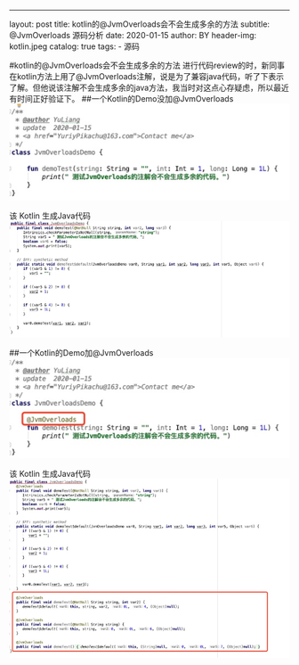 ---
layout:     post
title:      kotlin的@JvmOverloads会不会生成多余的方法
subtitle:   @JvmOverloads 源码分析
date:       2020-01-15
author:     BY
header-img: kotlin.jpeg
catalog: true
tags:
    - 源码

#kotlin的@JvmOverloads会不会生成多余的方法
进行代码review的时，新同事在kotlin方法上用了@JvmOverloads注解，说是为了兼容java代码，听了下表示了解。但他说该注解不会生成多余的java方法，我当时对这点心存疑虑，所以最近有时间正好验证下。
##一个Kotlin的Demo没加@JvmOverloads
![](media/15790592349897/15790597042506.jpg)

该 Kotlin 生成Java代码
![](media/15790592349897/15790598944718.jpg)

##一个Kotlin的Demo加@JvmOverloads
![](media/15790592349897/15790599546708.jpg)

该 Kotlin 生成Java代码
![](media/15790592349897/15790600328783.jpg)
